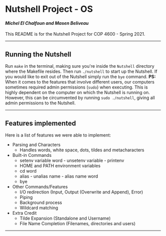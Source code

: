# Nutshell Project - OS
#### _Michel El Chalfoun and Masen Beliveau_
This README is for the Nutshell Project for COP 4600 - Spring 2021.
***
## Running the Nutshell
Run `make` in the terminal, making sure you're inside the `Nutshell` directory where the Makefile resides. Then run `./nutshell` to start up the Nutshell. If you would like to exit out of the Nutshell simply run the `bye` command.
**PS:** When it comes to the features that involve different users, our computers sometimes required admin permissions (`sudo`) when executing. This is highly dependent on the computer on which the Nutshell is running on. However, this can be circumvented by running `sudo ./nutshell`, giving all admin permissions to the Nutshell.
***
## Features implemented
Here is a list of features we were able to implement:
- Parsing and Characters
  - Handles words, white space, dots, tildes and metacharacters
- Built-in Commands
  - setenv variable word - unsetenv variable - printenv
  - HOME and PATH environment variables
  - cd word
  - alias - unalias name - alias name word
  - bye
- Other Commands/Features
    - I/O redirection (Input, Output (Overwrite and Append), Error)
    - Piping
    - Background process
    - Wildcard matching
- Extra Credit
    - Tilde Expansion (Standalone and Username)
    - File Name Completion (Filenames, directories and users)
***
